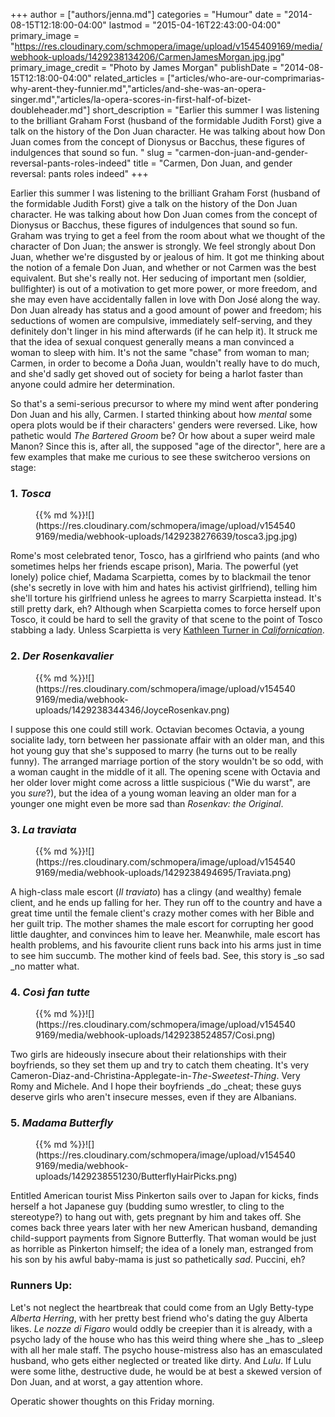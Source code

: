 +++
author = ["authors/jenna.md"]
categories = "Humour"
date = "2014-08-15T12:18:00-04:00"
lastmod = "2015-04-16T22:43:00-04:00"
primary_image = "https://res.cloudinary.com/schmopera/image/upload/v1545409169/media/webhook-uploads/1429238134206/CarmenJamesMorgan.jpg.jpg"
primary_image_credit = "Photo by James Morgan"
publishDate = "2014-08-15T12:18:00-04:00"
related_articles = ["articles/who-are-our-comprimarias-why-arent-they-funnier.md","articles/and-she-was-an-opera-singer.md","articles/la-opera-scores-in-first-half-of-bizet-doubleheader.md"]
short_description = "Earlier this summer I was listening to the brilliant Graham Forst (husband of the formidable Judith Forst) give a talk on the history of the Don Juan character. He was talking about how Don Juan comes from the concept of Dionysus or Bacchus, these figures of indulgences that sound so fun. "
slug = "carmen-don-juan-and-gender-reversal-pants-roles-indeed"
title = "Carmen, Don Juan, and gender reversal: pants roles indeed"
+++

Earlier this summer I was listening to the brilliant Graham Forst (husband of the formidable Judith Forst) give a talk on the history of the Don Juan character. He was talking about how Don Juan comes from the concept of Dionysus or Bacchus, these figures of indulgences that sound so fun. Graham was trying to get a feel from the room about what we thought of the character of Don Juan; the answer is strongly. We feel strongly about Don Juan, whether we're disgusted by or jealous of him. It got me thinking about the notion of a female Don Juan, and whether or not Carmen was the best equivalent. But she's really not. Her seducing of important men (soldier, bullfighter) is out of a motivation to get more power, or more freedom, and she may even have accidentally fallen in love with Don José along the way. Don Juan already has status and a good amount of power and freedom; his seductions of women are compulsive, immediately self-serving, and they definitely don't linger in his mind afterwards (if he can help it). It struck me that the idea of sexual conquest generally means a man convinced a woman to sleep with him. It's not the same "chase" from woman to man; Carmen, in order to become a Doña Juan, wouldn't really have to do much, and she'd sadly get shoved out of society for being a harlot faster than anyone could admire her determination.

So that's a semi-serious precursor to where my mind went after pondering Don Juan and his ally, Carmen. I started thinking about how _mental_ some opera plots would be if their characters' genders were reversed. Like, how pathetic would _The Bartered Groom_ be? Or how about a super weird male Manon? Since this is, after all, the supposed "age of the director", here are a few examples that make me curious to see these switcheroo versions on stage:

### 1. _Tosca_

<figure data-type="image">{{% md %}}![](https://res.cloudinary.com/schmopera/image/upload/v1545409169/media/webhook-uploads/1429238276639/tosca3.jpg.jpg)
</figure>

Rome's most celebrated tenor, Tosco, has a girlfriend who paints (and who sometimes helps her friends escape prison), Maria. The powerful (yet lonely) police chief, Madama Scarpietta, comes by to blackmail the tenor (she's secretly in love with him and hates his activist girlfriend), telling him she'll torture his girlfriend unless he agrees to marry Scarpietta instead. It's still pretty dark, eh? Although when Scarpietta comes to force herself upon Tosco, it could be hard to sell the gravity of that scene to the point of Tosco stabbing a lady. Unless Scarpietta is very [Kathleen Turner in _Californication_](https://www.youtube.com/watch?v=GFNpSlqX6ZA). 

### 2. _Der Rosenkavalier_

<figure data-type="image">{{% md %}}![](https://res.cloudinary.com/schmopera/image/upload/v1545409169/media/webhook-uploads/1429238344346/JoyceRosenkav.png)
</figure>

I suppose this one could still work. Octavian becomes Octavia, a young socialite lady, torn between her passionate affair with an older man, and this hot young guy that she's supposed to marry (he turns out to be really funny). The arranged marriage portion of the story wouldn't be so odd, with a woman caught in the middle of it all. The opening scene with Octavia and her older lover might come across a little suspicious ("Wie du warst", are you _sure_?), but the idea of a young woman leaving an older man for a younger one might even be more sad than _Rosenkav: the Original_.

### 3. _La traviata_

<figure data-type="image">{{% md %}}![](https://res.cloudinary.com/schmopera/image/upload/v1545409169/media/webhook-uploads/1429238494695/Traviata.png)
</figure>

A high-class male escort (_Il traviato_) has a clingy (and wealthy) female client, and he ends up falling for her. They run off to the country and have a great time until the female client's crazy mother comes with her Bible and her guilt trip. The mother shames the male escort for corrupting her good little daughter, and convinces him to leave her. Meanwhile, male escort has health problems, and his favourite client runs back into his arms just in time to see him succumb. The mother kind of feels bad. See, this story is _so sad _no matter what.

### 4. _Così fan tutte_

<figure data-type="image">{{% md %}}![](https://res.cloudinary.com/schmopera/image/upload/v1545409169/media/webhook-uploads/1429238524857/Cosi.png)
</figure>

Two girls are hideously insecure about their relationships with their boyfriends, so they set them up and try to catch them cheating. It's very Cameron-Diaz-and-Christina-Applegate-in-_The-Sweetest-Thing_. Very Romy and Michele. And I hope their boyfriends _do _cheat; these guys deserve girls who aren't insecure messes, even if they are Albanians.

### 5. _Madama Butterfly_

<figure data-type="image">{{% md %}}![](https://res.cloudinary.com/schmopera/image/upload/v1545409169/media/webhook-uploads/1429238551230/ButterflyHairPicks.png)
</figure>

Entitled American tourist Miss Pinkerton sails over to Japan for kicks, finds herself a hot Japanese guy (budding sumo wrestler, to cling to the stereotype?) to hang out with, gets pregnant by him and takes off. She comes back three years later with her new American husband, demanding child-support payments from Signore Butterfly. That woman would be just as horrible as Pinkerton himself; the idea of a lonely man, estranged from his son by his awful baby-mama is just so pathetically _sad_. Puccini, eh?

### Runners Up:

 Let's not neglect the heartbreak that could come from an Ugly Betty-type _Alberta Herring_, with her pretty best friend who's dating the guy Alberta likes. _Le nozze di Figaro_ would oddly be creepier than it is already, with a psycho lady of the house who has this weird thing where she _has to _sleep with all her male staff. The psycho house-mistress also has an emasculated husband, who gets either neglected or treated like dirty. And _Lulu_. If Lulu were some lithe, destructive dude, he would be at best a skewed version of Don Juan, and at worst, a gay attention whore.

Operatic shower thoughts on this Friday morning.
